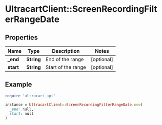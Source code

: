 # UltracartClient::ScreenRecordingFilterRangeDate

## Properties

| Name | Type | Description | Notes |
| ---- | ---- | ----------- | ----- |
| **_end** | **String** | End of the range | [optional] |
| **start** | **String** | Start of the range | [optional] |

## Example

```ruby
require 'ultracart_api'

instance = UltracartClient::ScreenRecordingFilterRangeDate.new(
  _end: null,
  start: null
)
```

